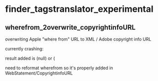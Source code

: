 # finder_tagstranslator_experimental


wherefrom_2overwrite_copyrightinfoURL
-------------------------------------
overwriting  Apple "where from" URL to XML / Adobe copyright info URL


currently crashing:  


result added is (null) or ( 



 need to reformat wherefrom so it's properly added in WebStatement/CopyrightinfoURL
